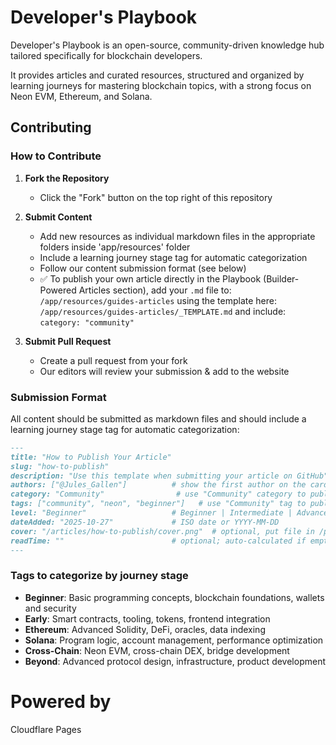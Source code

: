 # Developer's Playbook

Developer's Playbook is an open-source, community-driven knowledge hub tailored specifically for blockchain developers. 

It provides articles and curated resources, structured and organized by learning journeys for mastering blockchain topics, with a strong focus on Neon EVM, Ethereum, and Solana.

## Contributing

### How to Contribute

1. **Fork the Repository**
   - Click the "Fork" button on the top right of this repository

2. **Submit Content**
   - Add new resources as individual markdown files in the appropriate folders inside 'app/resources' folder
   - Include a learning journey stage tag for automatic categorization
   - Follow our content submission format (see below)
   - ✅ To publish your own article directly in the Playbook (Builder-Powered Articles section), add your `.md` file to:
     `/app/resources/guides-articles`
     using the template here:
     `/app/resources/guides-articles/_TEMPLATE.md`
     and include:
     `category: "community"`

3. **Submit Pull Request**
   - Create a pull request from your fork
   - Our editors will review your submission & add to the website

### Submission Format

All content should be submitted as markdown files and should include a learning journey stage tag for automatic categorization:

```markdown
---
title: "How to Publish Your Article"
slug: "how-to-publish"
description: "Use this template when submitting your article on GitHub"
authors: ["@Jules_Gallen"]          # show the first author on the cards
category: "Community"                # use "Community" category to publish your own article
tags: ["community", "neon", "beginner"]   # use "Community" tag to publish your own article
level: "Beginner"                   # Beginner | Intermediate | Advanced
dateAdded: "2025-10-27"             # ISO date or YYYY-MM-DD
cover: "/articles/how-to-publish/cover.png"  # optional, put file in /public/articles/<slug>/
readTime: ""                        # optional; auto-calculated if empty
---
```

### Tags to categorize by journey stage

- **Beginner**: Basic programming concepts, blockchain foundations, wallets and security
- **Early**: Smart contracts, tooling, tokens, frontend integration
- **Ethereum**: Advanced Solidity, DeFi, oracles, data indexing
- **Solana**: Program logic, account management, performance optimization
- **Cross-Chain**: Neon EVM, cross-chain DEX, bridge development
- **Beyond**: Advanced protocol design, infrastructure, product development

# Powered by

Cloudflare Pages
